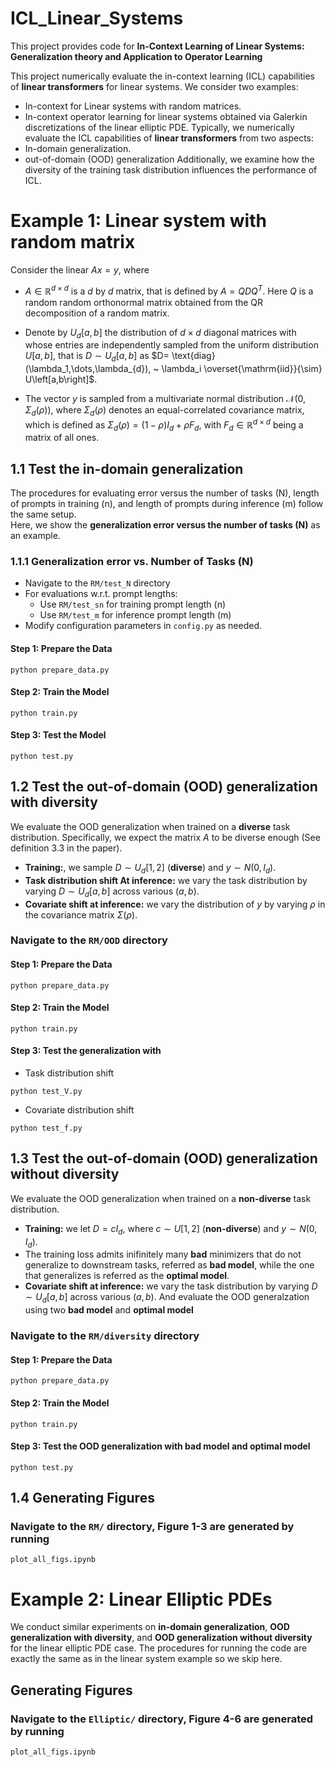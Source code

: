 # ICL_Linear_Systems
This project provides code for **In-Context Learning of Linear Systems: 
Generalization theory and Application to Operator Learning**

This project numerically evaluate the in-context learning (ICL) capabilities of **linear transformers** for linear systems. We consider two examples: 
- In-context for Linear systems with random matrices.
- In-context operator learning for linear systems obtained via Galerkin discretizations of the
linear elliptic PDE.
Typically, we numerically evaluate the ICL capabilities of **linear transformers** from two aspects:
- In-domain generalization.
- out-of-domain (OOD) generalization
Additionally, we examine how the diversity of the training task distribution influences the performance of ICL.

# Example 1: Linear system with random matrix
Consider the linear $Ax=y$, where 

- $A \in \mathbb{R}^{d \times d}$ is a $d$
 by $d$ matrix, that is defined by $A = QDQ^T$. Here $Q$ is a random random orthonormal matrix obtained from the QR decomposition of a random matrix. 
 
- Denote by $U_{d} \left[a,b\right]$ the distribution of $d \times d$ diagonal matrices with whose entries are independently sampled from the uniform distribution $U[a,b]$, that is $D \sim U_{d}\left[a,b\right]$ as $D= \text{diag} (\lambda_1,\dots,\lambda_{d}), ~
\lambda_i \overset{\mathrm{iid}}{\sim} U\left[a,b\right]$.

- The vector $y$ is sampled from a multivariate normal distribution $\mathcal{N}(0, \Sigma_d(\rho))$, where $\Sigma_d(\rho)$ denotes an equal-correlated covariance matrix, which is defined as $\Sigma_d(\rho) = (1-\rho)I_d + \rho F_d$, with $F_d\in \mathbb{R}^{d\times d}$ being a matrix of all ones.

## 1.1 Test the in-domain generalization
The procedures for evaluating error versus the number of tasks (N), length of prompts in training (n), and length of prompts during inference (m) follow the same setup.  
Here, we show the **generalization error versus the number of tasks (N)** as an example.

### 1.1.1 Generalization error vs. Number of Tasks (N)
- Navigate to the `RM/test_N` directory
- For evaluations w.r.t. prompt lengths:
  - Use `RM/test_sn` for training prompt length (n)
  - Use `RM/test_m` for inference prompt length (m)
- Modify configuration parameters in `config.py` as needed.

#### Step 1: Prepare the Data

```
python prepare_data.py
```


#### Step 2: Train the Model

```
python train.py
```
#### Step 3: Test the Model

```
python test.py
```

## 1.2 Test the out-of-domain (OOD) generalization with diversity
We evaluate the OOD generalization when trained on a **diverse** task distribution. Specifically, we expect the matrix $A$ to be diverse enough (See definition 3.3 in the paper).

- **Training:**, we sample $D \sim U_d \left[1,2\right]$ (**diverse**) and $y \sim N(0, I_d)$.
- **Task distribution shift At inference:** we vary the task distribution by varying $D \sim U_d \left[a,b\right]$ across various $(a,b)$.
- **Covariate shift at inference:** we vary the distribution of $y$ by varying $\rho$ in the covariance matrix $\Sigma(\rho)$.
### Navigate to the `RM/OOD` directory
#### Step 1: Prepare the Data

```
python prepare_data.py
```


#### Step 2: Train the Model

```
python train.py
```
#### Step 3: Test the generalization with 
* Task distribution shift
```
python test_V.py
```
* Covariate distribution shift
```
python test_f.py
```

## 1.3 Test the out-of-domain (OOD) generalization without diversity
We evaluate the OOD generalization when trained on a **non-diverse** task distribution.
- **Training:** we let $D = c I_d$, where $c \sim U \left[1,2\right]$ (**non-diverse**) and $y \sim N(0, I_d)$.
 - The training loss admits inifinitely many **bad** minimizers that do not generalize to downstream tasks, referred as **bad model**, while the one that generalizes is referred as the **optimal model**.
- **Covariate shift at inference:** we vary the task distribution by varying $D \sim U_d \left[a,b\right]$ across various $(a,b)$. And evaluate the OOD generalzation using two **bad model** and **optimal model**
### Navigate to the `RM/diversity` directory
#### Step 1: Prepare the Data

```
python prepare_data.py
```


#### Step 2: Train the Model

```
python train.py
```
#### Step 3: Test the OOD generalization with bad model and optimal model
```
python test.py
```

## 1.4 Generating Figures
### Navigate to the `RM/` directory, Figure 1-3 are generated by running
```
plot_all_figs.ipynb

```
# Example 2: Linear Elliptic PDEs

We conduct similar experiments on **in-domain generalization**, **OOD generalization with diversity**, and **OOD generalization without diversity** for the linear elliptic PDE case. The procedures for running the code are exactly the same as in the linear system example so we skip here.

## Generating Figures
### Navigate to the `Elliptic/` directory, Figure 4-6 are generated by running
```
plot_all_figs.ipynb

```
